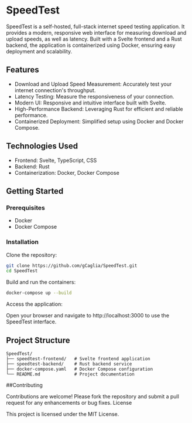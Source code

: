 # SpeedTest

SpeedTest is a self-hosted, full-stack internet speed testing application. It provides a modern, responsive web interface for measuring download and upload speeds, as well as latency. Built with a Svelte frontend and a Rust backend, the application is containerized using Docker, ensuring easy deployment and scalability.

## Features
- Download and Upload Speed Measurement: Accurately test your internet connection's throughput.
- Latency Testing: Measure the responsiveness of your connection.
- Modern UI: Responsive and intuitive interface built with Svelte.
- High-Performance Backend: Leveraging Rust for efficient and reliable performance.
- Containerized Deployment: Simplified setup using Docker and Docker Compose.

## Technologies Used
- Frontend: Svelte, TypeScript, CSS
- Backend: Rust
- Containerization: Docker, Docker Compose

## Getting Started
### Prerequisites
- Docker
- Docker Compose

### Installation
Clone the repository:

```bash
git clone https://github.com/gCaglia/SpeedTest.git
cd SpeedTest
```

Build and run the containers:
```bash
docker-compose up --build
```

Access the application:

Open your browser and navigate to http://localhost:3000 to use the SpeedTest interface.

## Project Structure

```
SpeedTest/
├── speedtest-frontend/   # Svelte frontend application
├── speedtest-backend/    # Rust backend service
├── docker-compose.yaml   # Docker Compose configuration
└── README.md             # Project documentation
```

##Contributing

Contributions are welcome! Please fork the repository and submit a pull request for any enhancements or bug fixes.
License

This project is licensed under the MIT License.
